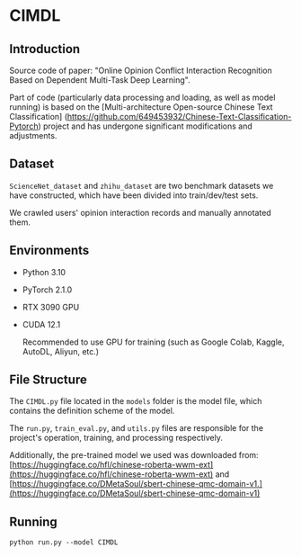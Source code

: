 # CIMDL

## Introduction
Source code of paper: "Online Opinion Conflict Interaction Recognition Based on Dependent Multi-Task Deep Learning".

Part of code (particularly data processing and loading, as well as model running) is based on the [Multi-architecture Open-source Chinese Text Classification] (https://github.com/649453932/Chinese-Text-Classification-Pytorch) project and has undergone significant modifications and adjustments.

## Dataset

`ScienceNet_dataset` and `zhihu_dataset` are two benchmark datasets we have constructed, which have been divided into train/dev/test sets.

We crawled users' opinion interaction records and manually annotated them.

## Environments

- Python 3.10

- PyTorch 2.1.0

- RTX 3090 GPU 

- CUDA 12.1

  Recommended to use GPU for training (such as Google Colab, Kaggle, AutoDL, Aliyun, etc.)

## File Structure 

The `CIMDL.py` file located in the `models` folder is the model file, which contains the definition scheme of the model. 

The `run.py`, `train_eval.py`, and `utils.py` files are responsible for the project's operation, training, and processing respectively. 

Additionally, the pre-trained model we used was downloaded from: [https://huggingface.co/hfl/chinese-roberta-wwm-ext](https://huggingface.co/hfl/chinese-roberta-wwm-ext) and [https://huggingface.co/DMetaSoul/sbert-chinese-qmc-domain-v1.](https://huggingface.co/DMetaSoul/sbert-chinese-qmc-domain-v1)

## Running
```
python run.py --model CIMDL
```
